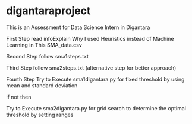 # digantaraproject
This is an Assessment for Data Science Intern in Digantara


First Step read infoExplain Why I used Heuristics instead of Machine Learning in This SMA_data.csv 


Second Step follow sma1steps.txt


Third Step follow sma2steps.txt (alternative step for better approach)


Fourth Step Try to Execute sma1digantara.py for fixed threshold by using mean and standard deviation


if not then 


Try to Execute sma2digantara.py for grid search to determine the optimal threshold by setting ranges
